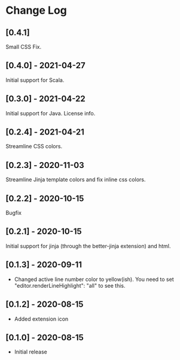 # Change Log
## [0.4.1] 
Small CSS Fix.

## [0.4.0] - 2021-04-27
Initial support for Scala.

## [0.3.0] - 2021-04-22
Initial support for Java. License info.

## [0.2.4] - 2021-04-21
Streamline CSS colors.

## [0.2.3] - 2020-11-03
Streamline Jinja template colors and fix inline css colors.

## [0.2.2] - 2020-10-15
Bugfix

## [0.2.1] - 2020-10-15
Initial support for jinja (through the better-jinja extension) and html.

## [0.1.3] - 2020-09-11
- Changed active line number color to yellow(ish). You need to set "editor.renderLineHighlight": "all" to see this.

## [0.1.2] - 2020-08-15
- Added extension icon

## [0.1.0] - 2020-08-15
- Initial release
